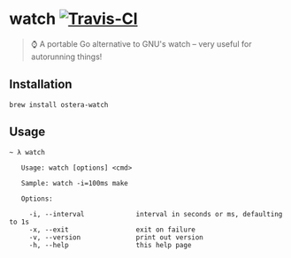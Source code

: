 # watch [![Travis-CI](https://api.travis-ci.org/ostera/watch.svg)](https://travis-ci.org/ostera/watch)
> ⌚ A portable Go alternative to GNU's watch – very useful for autorunning things!

## Installation

```
brew install ostera-watch
```

## Usage

```
~ λ watch

   Usage: watch [options] <cmd>

   Sample: watch -i=100ms make

   Options:

     -i, --interval             interval in seconds or ms, defaulting to 1s
     -x, --exit                 exit on failure
     -v, --version              print out version
     -h, --help                 this help page

```

